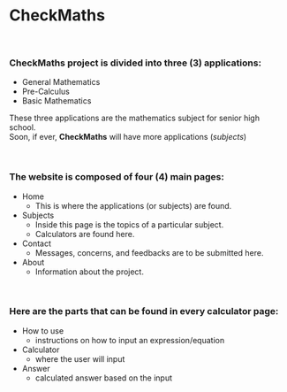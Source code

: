 # CheckMaths

<br>

### **CheckMaths** project is divided into three (3) applications:
- General Mathematics
- Pre-Calculus
- Basic Mathematics

These three applications are the mathematics subject for senior high school. <br>
Soon, if ever, **CheckMaths** will have more applications (*subjects*)

<br>

### The website is composed of four (4) main pages:
- Home
    - This is where the applications (or subjects) are found.
- Subjects
    - Inside this page is the topics of a particular subject.
    - Calculators are found here.
- Contact
    - Messages, concerns, and feedbacks are to be submitted here.
- About
    - Information about the project.

<br>

### Here are the parts that can be found in every calculator page:
- How to use 
    - instructions on how to input an expression/equation
- Calculator 
    - where the user will input
- Answer 
    - calculated answer based on the input
